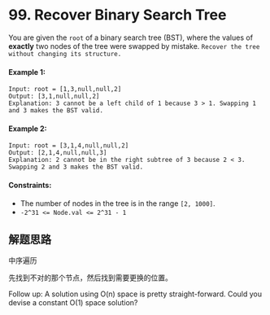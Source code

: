 # 99. Recover Binary Search Tree

You are given the `root` of a binary search tree (BST), where the values of **exactly** two nodes of the tree were swapped by mistake. `Recover the tree without changing its structure.`

#### Example 1:

```
Input: root = [1,3,null,null,2]
Output: [3,1,null,null,2]
Explanation: 3 cannot be a left child of 1 because 3 > 1. Swapping 1 and 3 makes the BST valid.
```

#### Example 2:

```
Input: root = [3,1,4,null,null,2]
Output: [2,1,4,null,null,3]
Explanation: 2 cannot be in the right subtree of 3 because 2 < 3. Swapping 2 and 3 makes the BST valid.
``` 

#### Constraints:

+ The number of nodes in the tree is in the range `[2, 1000]`.
+ `-2^31 <= Node.val <= 2^31 - 1`

## 解题思路

中序遍历

先找到不对的那个节点，然后找到需要更换的位置。
 

Follow up: A solution using O(n) space is pretty straight-forward. Could you devise a constant O(1) space solution?